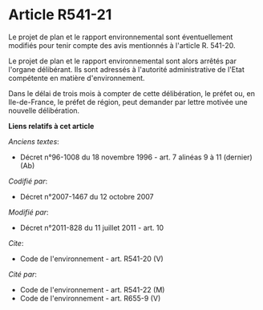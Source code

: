 # Article R541-21

Le projet de plan et le rapport environnemental sont éventuellement modifiés pour tenir compte des avis mentionnés à
l'article R. 541-20. 

Le projet de plan et le rapport environnemental sont alors arrêtés par l'organe délibérant. Ils sont adressés à l'autorité
administrative de l'Etat compétente en matière d'environnement. 

Dans le délai de trois mois à compter de cette délibération, le préfet ou, en Ile-de-France, le préfet de région, peut
demander par lettre motivée une nouvelle délibération.

**Liens relatifs à cet article**

_Anciens textes_:

  - Décret n°96-1008 du 18 novembre 1996 - art. 7 alinéas 9 à 11 (dernier)  (Ab)

_Codifié par_:

  - Décret n°2007-1467 du 12 octobre 2007

_Modifié par_:

  - Décret n°2011-828 du 11 juillet 2011 - art. 10

_Cite_:

  - Code de l'environnement - art. R541-20 (V)

_Cité par_:

  - Code de l'environnement - art. R541-22 (M)
  - Code de l'environnement - art. R655-9 (V)

